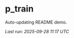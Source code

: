 # p_train

Auto-updating README demo.

<!--START_SECTION:status-->
_Last run: 2025-09-28 11:17 UTC_
<!--END_SECTION:status-->













































































































































































































































































































































































































































































































































































































































































































































































































































